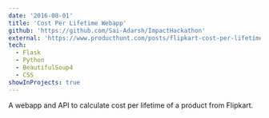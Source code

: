 ```yaml
---
date: '2016-08-01'
title: 'Cost Per Lifetime Webapp'
github: 'https://github.com/Sai-Adarsh/ImpactHackathon'
external: 'https://www.producthunt.com/posts/flipkart-cost-per-lifetime-predictor'
tech:
  - Flask
  - Python
  - BeautifulSoup4
  - CSS
showInProjects: true
---
```


A webapp and API to calculate cost per lifetime of a product from Flipkart.
